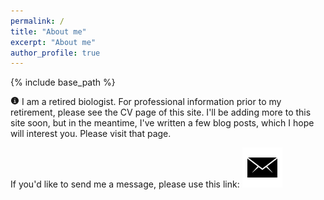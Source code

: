```yaml
---
permalink: /
title: "About me"
excerpt: "About me"
author_profile: true
---
```


{% include base_path %}
<p>
<svg xmlns="http://www.w3.org/2000/svg" width="1em" height="1em" preserveAspectRatio="xMidYMid meet" viewBox="0 0 32 32"><path fill="none" d="M16 8a1.5 1.5 0 1 1-1.5 1.5A1.5 1.5 0 0 1 16 8Zm4 13.875h-2.875v-8H13v2.25h1.875v5.75H12v2.25h8Z"/><path fill="currentColor" d="M16 2a14 14 0 1 0 14 14A14 14 0 0 0 16 2Zm0 6a1.5 1.5 0 1 1-1.5 1.5A1.5 1.5 0 0 1 16 8Zm4 16.125h-8v-2.25h2.875v-5.75H13v-2.25h4.125v8H20Z"/></svg>
I am a retired biologist. For professional information prior to my retirement, please see the CV page of this site. I'll be adding more to this site soon, but in the meantime, I've written a few blog posts, which I hope will interest you. Please visit that page.</p>
<p>
If you'd like to send me a message, please use this link: <a href="https://formsubmit.co/el/yagexe" target="_blank"><img alt="email" src="/images/email.png"></a>
</p>
